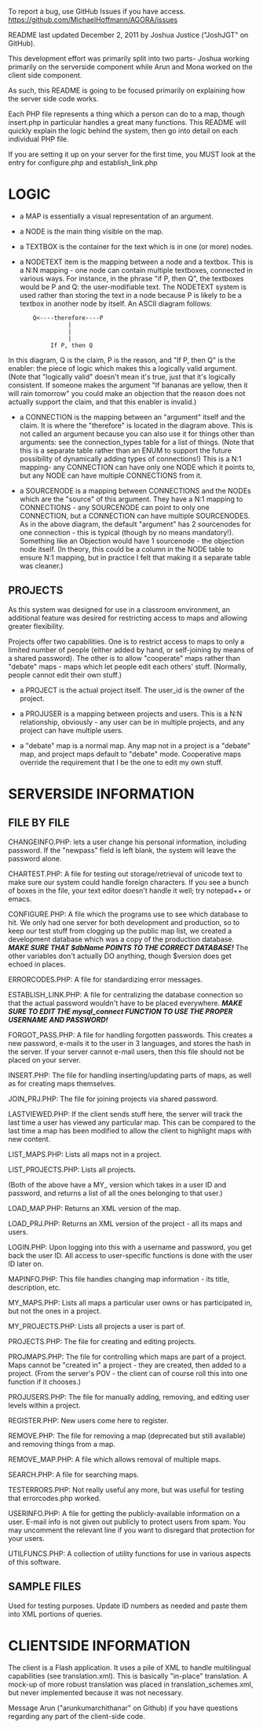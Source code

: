 To report a bug, use GitHub Issues if you have access.
https://github.com/MichaelHoffmann/AGORA/issues

README last updated December 2, 2011 by Joshua Justice ("JoshJGT" on GitHub).

This development effort was primarily split into two parts- Joshua working primarily on the serverside component while Arun and Mona worked on the client side component.

As such, this README is going to be focused primarily on explaining how the server side code works.

Each PHP file represents a thing which a person can do to a map, though insert.php in particular handles a great many functions.
This README will quickly explain the logic behind the system, then go into detail on each individual PHP file.

If you are setting it up on your server for the first time, you MUST look at the entry for configure.php and establish_link.php


# LOGIC

* a MAP is essentially a visual representation of an argument.

* a NODE is the main thing visible on the map.

* a TEXTBOX is the container for the text which is in one (or more) nodes.

* a NODETEXT item is the mapping between a node and a textbox. This is a N:N mapping - one node can contain multiple textboxes, connected in various ways. For instance, in the phrase "if P, then Q", the textboxes would be P and Q: the user-modifiable text. The NODETEXT system is used rather than storing the text in a node because P is likely to be a textbox in another node by itself. An ASCII diagram follows:

```
       Q<----therefore----P
                 |
                 |
                 |
            If P, then Q
```
		
In this diagram, Q is the claim, P is the reason, and "If P, then Q" is the enabler: the piece of logic which makes this a logically valid argument. (Note that "logically valid" doesn't mean it's true, just that it's logically consistent. If someone makes the argument "If bananas are yellow, then it will rain tomorrow" you could make an objection that the reason does not actually support the claim, and that this enabler is invalid.)

* a CONNECTION is the mapping between an "argument" itself and the claim. It is where the "therefore" is located in the diagram above. This is not called an argument because you can also use it for things other than arguments: see the connection_types table for a list of things. (Note that this is a separate table rather than an ENUM to support the future possibility of dynamically adding types of connections!) This is a N:1 mapping- any CONNECTION can have only one NODE which it points to, but any NODE can have multiple CONNECTIONS from it.

* a SOURCENODE is a mapping between CONNECTIONS and the NODEs which are the "source" of this argument. They have a N:1 mapping to CONNECTIONS - any SOURCENODE can point to only one CONNECTION, but a CONNECTION can have multiple SOURCENODES. As in the above diagram, the default "argument" has 2 sourcenodes for one connection - this is typical (though by no means mandatory!). Something like an Objection would have 1 sourcenode - the objection node itself. (In theory, this could be a column in the NODE table to ensure N:1 mapping, but in practice I felt that making it a separate table was cleaner.)

## PROJECTS
As this system was designed for use in a classroom environment, an additional feature was desired for restricting access to maps and allowing greater flexibility.

Projects offer two capabilities. One is to restrict access to maps to only a limited number of people (either added by hand, or self-joining by means of a shared password). The other is to allow "cooperate" maps rather than "debate" maps - maps which let people edit each others' stuff. (Normally, people cannot edit their own stuff.)

* a PROJECT is the actual project itself. The user_id is the owner of the project.

* a PROJUSER is a mapping between projects and users. This is a N:N relationship, obviously - any user can be in multiple projects, and any project can have multiple users.

* a "debate" map is a normal map. Any map not in a project is a "debate" map, and project maps default to "debate" mode. Cooperative maps override the requirement that I be the one to edit my own stuff.

# SERVERSIDE INFORMATION

## FILE BY FILE

CHANGEINFO.PHP: lets a user change his personal information, including password. If the "newpass" field is left blank, the system will leave the password alone.

CHARTEST.PHP: A file for testing out storage/retrieval of unicode text to make sure our system could handle foreign characters. If you see a bunch of boxes in the file, your text editor doesn't handle it well; try notepad++ or emacs.

CONFIGURE.PHP: A file which the programs use to see which database to hit. We only had one server for both development and production, so to keep our test stuff from clogging up the public map list, we created a development database which was a copy of the production database. ***MAKE SURE THAT $dbName POINTS TO THE CORRECT DATABASE!*** The other variables don't actually DO anything, though $version does get echoed in places.

ERRORCODES.PHP: A file for standardizing error messages.

ESTABLISH_LINK.PHP: A file for centralizing the database connection so that the actual password wouldn't have to be placed everywhere. ***MAKE SURE TO EDIT THE mysql_connect FUNCTION TO USE THE PROPER USERNAME AND PASSWORD!***

FORGOT_PASS.PHP: A file for handling forgotten passwords. This creates a new password, e-mails it to the user in 3 languages, and stores the hash in the server. If your server cannot e-mail users, then this file should not be placed on your server.

INSERT.PHP: The file for handling inserting/updating parts of maps, as well as for creating maps themselves.

JOIN_PRJ.PHP: The file for joining projects via shared password.

LASTVIEWED.PHP: If the client sends stuff here, the server will track the last time a user has viewed any particular map. This can be compared to the last time a map has been modified to allow the client to highlight maps with new content.

LIST_MAPS.PHP: Lists all maps not in a project.

LIST_PROJECTS.PHP: Lists all projects.

(Both of the above have a MY_ version which takes in a user ID and password, and returns a list of all the ones belonging to that user.)

LOAD_MAP.PHP: Returns an XML version of the map.

LOAD_PRJ.PHP: Returns an XML version of the project - all its maps and users.

LOGIN.PHP: Upon logging into this with a username and password, you get back the user ID. All access to user-specific functions is done with the user ID later on.

MAPINFO.PHP: This file handles changing map information - its title, description, etc.

MY_MAPS.PHP: Lists all maps a particular user owns or has participated in, but not the ones in a project.

MY_PROJECTS.PHP: Lists all projects a user is part of.

PROJECTS.PHP: The file for creating and editing projects.

PROJMAPS.PHP: The file for controlling which maps are part of a project. Maps cannot be "created in" a project - they are created, then added to a project. (From the server's POV - the client can of course roll this into one function if it chooses.)

PROJUSERS.PHP: The file for manually adding, removing, and editing user levels within a project.

REGISTER.PHP: New users come here to register.

REMOVE.PHP: The file for removing a map (deprecated but still available) and removing things from a map.

REMOVE_MAP.PHP: A file which allows removal of multiple maps.

SEARCH.PHP: A file for searching maps.

TESTERRORS.PHP: Not really useful any more, but was useful for testing that errorcodes.php worked.

USERINFO.PHP: A file for getting the publicly-available information on a user. E-mail info is not given out publicly to protect users from spam. You may uncomment the relevant line if you want to disregard that protection for your users.

UTILFUNCS.PHP: A collection of utility functions for use in various aspects of this software.

## SAMPLE FILES
Used for testing purposes. Update ID numbers as needed and paste them into XML portions of queries.

# CLIENTSIDE INFORMATION

The client is a Flash application. It uses a pile of XML to handle multilingual capabilities (see translation.xml). This is basically "in-place" translation. A mock-up of more robust translation was placed in translation_schemes.xml, but never implemented because it was not necessary.

Message Arun ("arunkumarchithanar" on Github) if you have questions regarding any part of the client-side code.